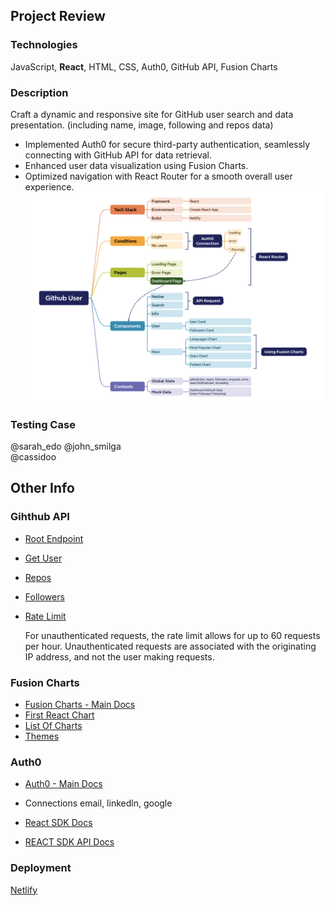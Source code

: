## Project Review

### Technologies
JavaScript, **React**, HTML, CSS, Auth0, GitHub API, Fusion Charts

### Description
Craft a dynamic and responsive site for GitHub user search and data presentation. (including name, image, following and repos data)

- Implemented Auth0 for secure third-party authentication, seamlessly connecting with GitHub API for data retrieval.
- Enhanced user data visualization using Fusion Charts.
- Optimized navigation with React Router for a smooth overall user experience.
![Review](project-review.png)

### Testing Case

@sarah_edo 
@john_smilga  
@cassidoo 



## Other Info

### Gihthub API
- [Root Endpoint](https://api.github.com)
- [Get User](https://api.github.com/users/wesbos)
- [Repos](https://api.github.com/users/john-smilga/repos?per_page=100)
- [Followers](https://api.github.com/users/john-smilga/followers)
- [Rate Limit](https://api.github.com/rate_limit)

  For unauthenticated requests, the rate limit allows for up to 60 requests per hour. 
  Unauthenticated requests are associated with the originating IP address, and not the user making requests.

### Fusion Charts
- [Fusion Charts - Main Docs](https://www.fusioncharts.com/)
- [First React Chart](https://www.fusioncharts.com/dev/getting-started/react/your-first-chart-using-react)
- [List Of Charts](https://www.fusioncharts.com/dev/chart-guide/list-of-charts)
- [Themes](https://www.fusioncharts.com/dev/themes/introduction-to-themes)

### Auth0
- [Auth0 - Main Docs](https://auth0.com/)
- Connections
  email, linkedln, google

- [React SDK Docs](https://auth0.com/docs/libraries/auth0-react)
- [REACT SDK API Docs](https://auth0.github.io/auth0-react/)

### Deployment
[Netlify](https://www.netlify.com/)
